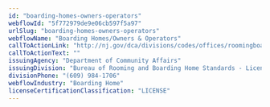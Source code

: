 ```yaml
---
id: "boarding-homes-owners-operators"
webflowId: "5f772979de9e06cb597f5a97"
urlSlug: "boarding-homes-owners-operators"
webflowName: "Boarding Homes/Owners & Operators"
callToActionLink: "http://nj.gov/dca/divisions/codes/offices/roomingboarding.html"
callToActionText: ""
issuingAgency: "Department of Community Affairs"
issuingDivision: "Bureau of Rooming and Boarding Home Standards - Licensing:"
divisionPhone: "(609) 984-1706"
webflowIndustry: "Boarding Home"
licenseCertificationClassification: "LICENSE"
---
```

